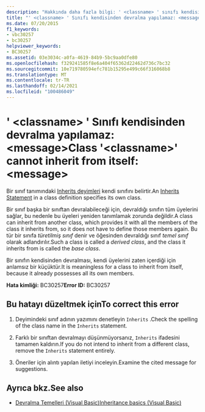 ```yaml
---
description: "Hakkında daha fazla bilgi: ' <classname> ' sınıfı kendisinden devralma: <message>"
title: "' <classname> ' Sınıfı kendisinden devralma yapılamaz: <message>"
ms.date: 07/20/2015
f1_keywords:
- vbc30257
- bc30257
helpviewer_keywords:
- BC30257
ms.assetid: 03e3034c-a0fa-4619-84b9-5bc9aa0dfe80
ms.openlocfilehash: f329241585f8e6a404f65362d22462d736c7bc32
ms.sourcegitcommit: 10e719780594efc781b15295e499c66f316068b8
ms.translationtype: MT
ms.contentlocale: tr-TR
ms.lasthandoff: 02/14/2021
ms.locfileid: "100486049"
---
```

# <a name="class-classname-cannot-inherit-from-itself-message"></a><span data-ttu-id="59efc-103">' \<classname> ' Sınıfı kendisinden devralma yapılamaz: \<message></span><span class="sxs-lookup"><span data-stu-id="59efc-103">Class '\<classname>' cannot inherit from itself: \<message></span></span>

<span data-ttu-id="59efc-104">Bir sınıf tanımındaki [Inherits deyimleri](../language-reference/statements/inherits-statement.md) kendi sınıfını belirtir.</span><span class="sxs-lookup"><span data-stu-id="59efc-104">An [Inherits Statement](../language-reference/statements/inherits-statement.md) in a class definition specifies its own class.</span></span>  
  
 <span data-ttu-id="59efc-105">Bir sınıf başka bir sınıftan devralabileceği için, devraldığı sınıfın tüm üyelerini sağlar, bu nedenle bu üyeleri yeniden tanımlamak zorunda değildir.</span><span class="sxs-lookup"><span data-stu-id="59efc-105">A class can inherit from another class, which provides it with all the members of the class it inherits from, so it does not have to define those members again.</span></span> <span data-ttu-id="59efc-106">Bu tür bir sınıfa *türetilmiş sınıf* denir ve öğesinden devraldığı sınıf *temel sınıf* olarak adlandırılır.</span><span class="sxs-lookup"><span data-stu-id="59efc-106">Such a class is called a *derived class*, and the class it inherits from is called the *base class*.</span></span>  
  
 <span data-ttu-id="59efc-107">Bir sınıfın kendisinden devralması, kendi üyelerini zaten içerdiği için anlamsız bir küçüktür.</span><span class="sxs-lookup"><span data-stu-id="59efc-107">It is meaningless for a class to inherit from itself, because it already possesses all its own members.</span></span>  
  
 <span data-ttu-id="59efc-108">**Hata kimliği:** BC30257</span><span class="sxs-lookup"><span data-stu-id="59efc-108">**Error ID:** BC30257</span></span>  
  
## <a name="to-correct-this-error"></a><span data-ttu-id="59efc-109">Bu hatayı düzeltmek için</span><span class="sxs-lookup"><span data-stu-id="59efc-109">To correct this error</span></span>  
  
1. <span data-ttu-id="59efc-110">Deyimindeki sınıf adının yazımını denetleyin `Inherits` .</span><span class="sxs-lookup"><span data-stu-id="59efc-110">Check the spelling of the class name in the `Inherits` statement.</span></span>  
  
2. <span data-ttu-id="59efc-111">Farklı bir sınıftan devralmayı düşünmüyorsanız, `Inherits` ifadesini tamamen kaldırın.</span><span class="sxs-lookup"><span data-stu-id="59efc-111">If you do not intend to inherit from a different class, remove the `Inherits` statement entirely.</span></span>  
  
3. <span data-ttu-id="59efc-112">Öneriler için alıntı yapılan iletiyi inceleyin.</span><span class="sxs-lookup"><span data-stu-id="59efc-112">Examine the cited message for suggestions.</span></span>  
  
## <a name="see-also"></a><span data-ttu-id="59efc-113">Ayrıca bkz.</span><span class="sxs-lookup"><span data-stu-id="59efc-113">See also</span></span>

- [<span data-ttu-id="59efc-114">Devralma Temelleri (Visual Basic)</span><span class="sxs-lookup"><span data-stu-id="59efc-114">Inheritance basics (Visual Basic)</span></span>](../programming-guide/language-features/objects-and-classes/inheritance-basics.md)
